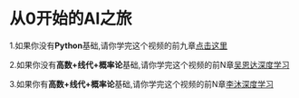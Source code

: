 # 从0开始的AI之旅

1.如果你没有**Python**基础,请你学完这个视频的前九章[点击这里](https://www.bilibili.com/video/BV1qW4y1a7fU?spm_id_from=333.788.recommend_more_video.0&vd_source=e93406706d42cbeffbe98257dede7f44)

2.如果你没有**高数+线代+概率论**基础,请你学完这个视频的前N章[吴恩达深度学习](https://www.bilibili.com/video/BV1qW4y1a7fU?spm_id_from=333.788.recommend_more_video.0&vd_source=e93406706d42cbeffbe98257dede7f44)

3.如果你有**高数+线代+概率论**基础,请你学完这个视频的前N章[李沐深度学习](https://www.bilibili.com/video/BV1qW4y1a7fU?spm_id_from=333.788.recommend_more_video.0&vd_source=e93406706d42cbeffbe98257dede7f44)
<!-- 请注意,链接2和3需要更新为最新的视频或者是书的链接,以确保内容的时效性和准确性。 -->




